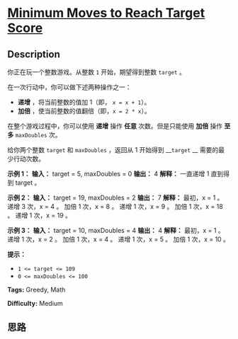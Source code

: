 # [Minimum Moves to Reach Target Score][title]

## Description

你正在玩一个整数游戏。从整数 `1` 开始，期望得到整数 `target` 。

在一次行动中，你可以做下述两种操作之一：

  * **递增** ，将当前整数的值加 1（即， `x = x + 1`）。
  * **加倍** ，使当前整数的值翻倍（即，`x = 2 * x`）。

在整个游戏过程中，你可以使用 **递增** 操作 **任意** 次数。但是只能使用 **加倍** 操作 **至多** `maxDoubles` 次。

给你两个整数 `target` 和 `maxDoubles` ，返回从 1 开始得到 __`target` __ 需要的最少行动次数。



**示例 1：**
            **输入：** target = 5, maxDoubles = 0    **输出：** 4    **解释：** 一直递增 1 直到得到 target 。    

**示例 2：**
            **输入：** target = 19, maxDoubles = 2    **输出：** 7    **解释：** 最初，x = 1 。    递增 3 次，x = 4 。    加倍 1 次，x = 8 。    递增 1 次，x = 9 。    加倍 1 次，x = 18 。    递增 1 次，x = 19 。    

**示例 3：**
            **输入：** target = 10, maxDoubles = 4    **输出：** 4    **解释：**    最初，x = 1 。     递增 1 次，x = 2 。     加倍 1 次，x = 4 。     递增 1 次，x = 5 。     加倍 1 次，x = 10 。     



**提示：**

  * `1 <= target <= 109`
  * `0 <= maxDoubles <= 100`


**Tags:** Greedy, Math

**Difficulty:** Medium

## 思路

[title]: https://leetcode-cn.com/problems/minimum-moves-to-reach-target-score
